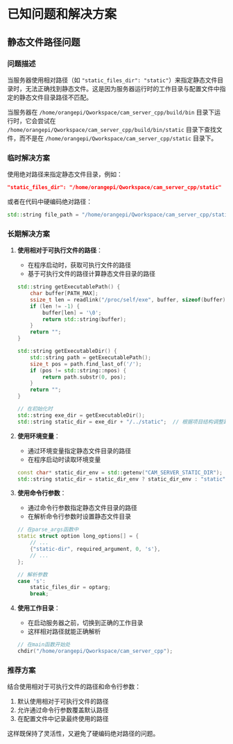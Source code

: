 # 已知问题和解决方案

## 静态文件路径问题

### 问题描述
当服务器使用相对路径（如 `"static_files_dir": "static"`）来指定静态文件目录时，无法正确找到静态文件。这是因为服务器运行时的工作目录与配置文件中指定的静态文件目录路径不匹配。

当服务器在 `/home/orangepi/Qworkspace/cam_server_cpp/build/bin` 目录下运行时，它会尝试在 `/home/orangepi/Qworkspace/cam_server_cpp/build/bin/static` 目录下查找文件，而不是在 `/home/orangepi/Qworkspace/cam_server_cpp/static` 目录下。

### 临时解决方案
使用绝对路径来指定静态文件目录，例如：
```json
"static_files_dir": "/home/orangepi/Qworkspace/cam_server_cpp/static"
```

或者在代码中硬编码绝对路径：
```cpp
std::string file_path = "/home/orangepi/Qworkspace/cam_server_cpp/static/index.html";
```

### 长期解决方案
1. **使用相对于可执行文件的路径**：
   - 在程序启动时，获取可执行文件的路径
   - 基于可执行文件的路径计算静态文件目录的路径

   ```cpp
   std::string getExecutablePath() {
       char buffer[PATH_MAX];
       ssize_t len = readlink("/proc/self/exe", buffer, sizeof(buffer) - 1);
       if (len != -1) {
           buffer[len] = '\0';
           return std::string(buffer);
       }
       return "";
   }

   std::string getExecutableDir() {
       std::string path = getExecutablePath();
       size_t pos = path.find_last_of('/');
       if (pos != std::string::npos) {
           return path.substr(0, pos);
       }
       return "";
   }

   // 在初始化时
   std::string exe_dir = getExecutableDir();
   std::string static_dir = exe_dir + "/../static";  // 根据项目结构调整路径
   ```

2. **使用环境变量**：
   - 通过环境变量指定静态文件目录的路径
   - 在程序启动时读取环境变量

   ```cpp
   const char* static_dir_env = std::getenv("CAM_SERVER_STATIC_DIR");
   std::string static_dir = static_dir_env ? static_dir_env : "static";  // 默认值为相对路径
   ```

3. **使用命令行参数**：
   - 通过命令行参数指定静态文件目录的路径
   - 在解析命令行参数时设置静态文件目录

   ```cpp
   // 在parse_args函数中
   static struct option long_options[] = {
       // ...
       {"static-dir", required_argument, 0, 's'},
       // ...
   };

   // 解析参数
   case 's':
       static_files_dir = optarg;
       break;
   ```

4. **使用工作目录**：
   - 在启动服务器之前，切换到正确的工作目录
   - 这样相对路径就能正确解析

   ```cpp
   // 在main函数开始处
   chdir("/home/orangepi/Qworkspace/cam_server_cpp");
   ```

### 推荐方案
结合使用相对于可执行文件的路径和命令行参数：
1. 默认使用相对于可执行文件的路径
2. 允许通过命令行参数覆盖默认路径
3. 在配置文件中记录最终使用的路径

这样既保持了灵活性，又避免了硬编码绝对路径的问题。
